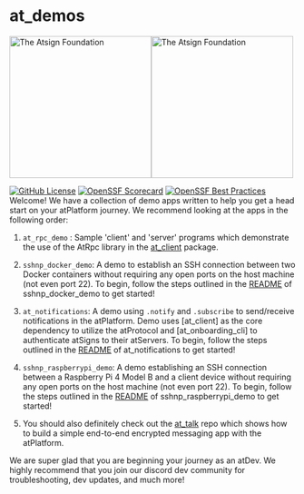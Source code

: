 # at_demos

<a href="https://atsign.com#gh-light-mode-only"><img width=250px src="https://atsign.com/wp-content/uploads/2022/05/atsign-logo-horizontal-color2022.svg#gh-light-mode-only" alt="The Atsign Foundation"></a><a href="https://atsign.com#gh-dark-mode-only"><img width=250px src="https://atsign.com/wp-content/uploads/2023/08/atsign-logo-horizontal-reverse2022-Color.svg#gh-dark-mode-only" alt="The Atsign Foundation"></a>


[![GitHub License](https://img.shields.io/badge/license-BSD3-blue.svg)](./LICENSE)
[![OpenSSF Scorecard](https://api.securityscorecards.dev/projects/github.com/atsign-foundation/at_demos/badge)](https://api.securityscorecards.dev/projects/github.com/atsign-foundation/at_demos)
[![OpenSSF Best Practices](https://www.bestpractices.dev/projects/8110/badge)](https://www.bestpractices.dev/projects/8110)
Welcome! We have a collection of demo apps written to help you get a head start
on your atPlatform journey. We recommend looking at the apps in the following
order:

1. `at_rpc_demo` : Sample 'client' and 'server' programs which demonstrate
   the use of the AtRpc library in the
   [at_client](https://pub.dev/packages/at_client) package.

2. `sshnp_docker_demo`: A demo to establish an SSH connection between two
   Docker containers without requiring any open ports on the host machine (not
   even port 22). To begin, follow the steps outlined in
   the [README](./sshnp_docker_demo/README.md) of sshnp_docker_demo to get
   started!

3. `at_notifications`: A demo using `.notify` and `.subscribe` to send/receive
   notifications in the atPlatform. Demo uses [at_client] as the core dependency
   to utilize the atProtocol and [at_onboarding_cli] to authenticate atSigns to
   their atServers. To begin, follow the steps outlined in
   the [README](./at_notifications/README.md) of at_notifications to get
   started!

4. `sshnp_raspberrypi_demo`: A demo establishing an SSH connection between a
   Raspberry Pi 4 Model B and a client device without requiring any open ports
   on the host machine (not even port 22). To begin, follow the steps outlined
   in the [README](./sshnp_raspberrypi_demo/README.md) of sshnp_raspberrypi_demo
   to get started!

5. You should also definitely check out the
   [at_talk](https://github.com/atsign-foundation/at_talk) repo which
   shows how to build a simple end-to-end encrypted messaging app with the
   atPlatform.

We are super glad that you are beginning your journey as an atDev. We highly
recommend that you join our discord dev community for troubleshooting, dev
updates, and much more!
